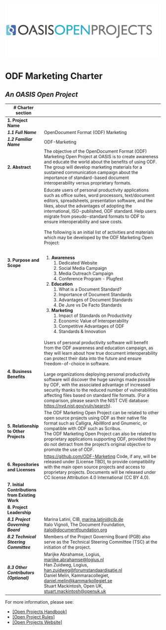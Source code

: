 <img src="img/oasis-op-logo.png">

# ODF Marketing Charter
*An OASIS Open Project*
-------------------------------------------


| # Charter section |   |
|-----------------------------------|-----------------------------------|
| **1. Project Name**   |   |
| ***1.1 Full Name***     | OpenDocument Format (ODF) Marketing  |
| ***1.2 Familiar Name*** | ODF-Marketing |
|**2. Abstract**   | The objective of the OpenDocument Format (ODF) Marketing Open Project at OASIS is to create awareness and educate the world about the benefits of using ODF. The group will develop marketing materials for a sustained communication campaign about the importance of standard-based document interoperability versus proprietary formats.   |
|**3. Purpose and Scope**  | Educate users of personal productivity applications such as office suites, word processors, text/document editors, spreadsheets, presentation software, and the likes, about the advantages of adopting the international, ISO-published, ODF standard. Help users  migrate from pseudo-standard formats to ODF to ensure interoperability and save costs.<br/><br/>The following is an initial list of activities and materials which may be developed by the ODF Marketing Open Project:<br/><br/><ol><li>**Awareness**<ol><li>Dedicated Website</li><li>Social Media Campaign</li><li>Media Outreach Campaign</li><li>Conference Program - Plugfest</li></ol></li><li>**Education**<ol><li>What is a Document Standard?</li><li>Importance of Document Standards</li><li>Advantages of Document Standards</li><li>De Jure vs De Facto Standards</li></ol></li><li>**Marketing**<ol><li>Impact of Standards on Productivity</li><li>Economic Value of Interoperability</li><li>Competitive Advantages of ODF</li><li>Standards & Innovation</li></ol></li></ol> |
|**4. Business Benefits**   | Users of personal productivity software will benefit from the ODF awareness and education campaign, as they will learn about how true document interoperability can protect their data into the future and ensure freedom-of-choice in software.<br/><br/>Large organizations deploying personal productivity software will discover the huge savings made possible by ODF, with the associated advantage of increased security thanks to the reduced number of vulnerabilities affecting files based on standard file formats. (For a comparison, please search the NIST CVE database: https://nvd.nist.gov/vuln/search).|
|**5. Relationship to Other Projects**  |The ODF Marketing Open Project can be related to other open source projects using ODF as their native file format such as Calligra, AbiWord and Gnumeric, or compatible with ODF such as Scribus.<br/>The ODF Marketing Open Project can also be related to proprietary applications supporting ODF, provided they do not detract from the project’s original objective to promote the use of ODF.|
|**6. Repositories and Licenses** |https://github.com/ODF-Marketing Code, if any, will be released under [License TBD], to provide compatibility with the main open source projects and access to proprietary projects. Documents will be released under CC license Attribution 4.0 International (CC BY 4.0). |
|**7. Initial Contributions from Existing Work**  |  |
|**8. Project Leadership**   |      |
|***8.1 Project Governing Board***  | Marina Latini, CIB, marina.latini@cib.de<br/>Italo Vignoli, The Document Foundation, italo@documentfoundation.org |
|***8.2 Technical Steering Committee*** | Members of the Project Governing Board (PGB) also serve as the Technical Steering Committee (TSC) at the initiation of the project.| 
|***8.3 Other Contributors (Optional)*** | Marijke Abrahamse, Logius, marijke.abrahamse@logius.nl<br/>Han Zuidweg, Logius, han.zuidweg@forumstandaardisatie.nl<br/>Daniel Melin, Kammaracollegiet, daniel.melin@kammarkollegiet.se<br/>Stuart Mackintosh, Open UK, stuart.mackintosh@openuk.uk |   

For more information, please see:
- [[Open Projects Handbook]](https://docs.google.com/document/d/1DkDkeDBfnMItJfTsM0jeDbKz_R8tZQvTAwsIncZ0icY/)
- [[Open Project Rules]](https://www.oasis-open.org/policies-guidelines/open-projects-process)
- [[Open Projects Website]](http://oasis-open-projects.org)
